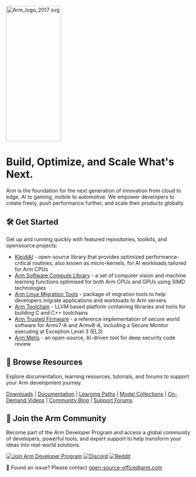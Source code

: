 <img width="150" height="370" alt="Arm_logo_2017 svg" src="https://github.com/user-attachments/assets/025174b5-0581-4622-b622-ec7e27d05a05" />

# Build, Optimize, and Scale What's Next.
Arm is the foundation for the next generation of innovation from cloud to edge, AI to gaming, mobile to automotive. We empower developers to create freely, push performance further, and scale their products globally.

## 🛠 Get Started
Get up and running quickly with featured repositories, toolkits, and opensource projects:
* [KleidiAI](https://github.com/ARM-software/kleidiai) - open-source library that provides optimized performance-critical routines, also known as micro-kernels, for AI workloads tailored for Arm CPUs
* [Arm Software Compute Library](https://github.com/ARM-software/ComputeLibrary) - a set of computer vision and machine learning functions optimised for both Arm CPUs and GPUs using SIMD technologies
* [Arm Linux Migration Tools](https://github.com/arm/arm-linux-migration-tools) - package of migration tools to help developers migrate applications and workloads to Arm servers
* [Arm Toolchain](https://github.com/arm/arm-toolchain) - LLVM based platform containing libraries and tools for building C and C++ toolchains
* [Arm Trusted Firmware](https://github.com/ARM-software/arm-trusted-firmware) - a reference implementation of secure world software for Armv7-A and Armv8-A, including a Secure Monitor executing at Exception Level 3 (EL3)
* [Arm Metis](https://github.com/arm/metis) - an open-source, AI-driven tool for deep security code review

## 🔎 Browse Resources
Explore documentation, learning resources, tutorials, and forums to support your Arm development journey.

[Downloads](https://developer.arm.com/downloads) | [Documentation](https://developer.arm.com/documentation) | [Learning Paths](https://learn.arm.com/) | [Model Collections](https://huggingface.co/Arm) | [On-Demand Videos](https://developer.arm.com/search#numberOfResults=48&f-navigationhierarchiescontenttype=Video%20Tutorial) | [Community Blog](https://community.arm.com/arm-community-blogs/) | [Support Forums](https://community.arm.com/support-forums/)

## 🤝 Join the Arm Community
Become part of the Arm Developer Program and access a global community of developers, powerful tools, and expert support to help transform your ideas into real-world solutions.

[![Join Arm Developer Program](https://img.shields.io/badge/Join-Arm_Developer_Program-0091BD?style=for-the-badge&logo=arm&logoColor=white&labelColor=0091BD&color=0091BD)](https://developer.arm.com/arm-developer-program)
[![Discord](https://img.shields.io/badge/Discord-5865F2?style=for-the-badge&logo=discord&logoColor=white)](https://discord.com/invite/armsoftwaredev)
[![Reddit](https://img.shields.io/badge/Reddit-FF4500?style=for-the-badge&logo=reddit&logoColor=white)](https://www.reddit.com/r/ArmSoftwareDev/)

💬 Found an issue? Please contact open-source-office@arm.com
